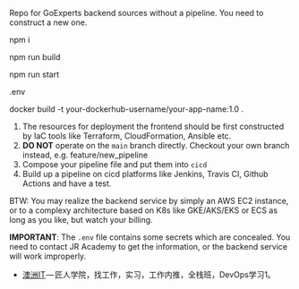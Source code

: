 Repo for GoExperts backend sources without a pipeline. You need to construct a new one.

npm i



npm run build


npm run start



.env


docker build -t your-dockerhub-username/your-app-name:1.0 .





1. The resources for deployment the frontend should be first constructed by IaC tools like Terraform, CloudFormation, Ansible etc. 
2. **DO NOT** operate on the `main` branch directly. Checkout your own branch instead, e.g. feature/new_pipeline
3. Compose your pipeline file and put them into `cicd`
4. Build up a pipeline on cicd platforms like Jenkins, Travis CI, Github Actions and have a test.

BTW:
You may realize the backend service by simply an AWS EC2 instance, or to a complexy architecture based on K8s like GKE/AKS/EKS or ECS as long as you like, but watch your billing. 


**IMPORTANT**:
The `.env` file contains some secrets which are concealed. You need to contact JR Academy to get the information, or the backend service will work improperly.

* [澳洲IT](https:jiangren.com.au/) — 匠人学院，找工作，实习，工作内推，全栈班，DevOps学习1。
